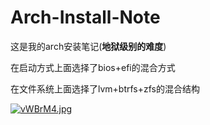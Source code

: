 # Arch-Install-Note

这是我的arch安装笔记(**地狱级别的难度**)

在启动方式上面选择了bios+efi的混合方式

在文件系统上面选择了lvm+btrfs+zfs的混合结构

[![vWBrM4.jpg](https://s1.ax1x.com/2022/08/28/vWBrM4.jpg)](https://imgse.com/i/vWBrM4)

